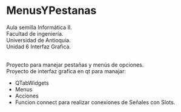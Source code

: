 # MenusYPestanas
Aula semilla Informática II. <br />
Facultad de ingeniería. <br />
Universidad de Antioquia. <br />
Unidad 6 Interfaz Grafica. <br /><br />

Proyecto para manejar pestañas y menús de opciones.<br />
Proyecto de interfaz grafica en qt para manajar:
* QTabWidgets
* Menus
* Acciones
* Funcion connect para realizar conexiones de Señales con Slots.
